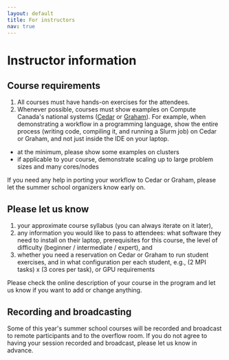 ```yaml
---
layout: default
title: For instructors
nav: true
---
```


# Instructor information

## Course requirements

1. All courses must have hands-on exercises for the attendees.
1. Whenever possible, courses must show examples on Compute Canada's national systems
   ([Cedar](https://docs.computecanada.ca/wiki/Cedar) or
   [Graham](https://docs.computecanada.ca/wiki/Graham)). For example, when demonstrating a workflow in a
   programming language, show the entire process (writing code, compiling it, and running a Slurm job) on
   Cedar or Graham, and not just inside the IDE on your laptop.
  - at the minimum, please show some examples on clusters
  - if applicable to your course, demonstrate scaling up to large problem sizes and many cores/nodes

If you need any help in porting your workflow to Cedar or Graham, please let the summer school organizers
know early on.

## Please let us know

1. your approximate course syllabus (you can always iterate on it later),
1. any information you would like to pass to attendees: what software they need to install on their
   laptop, prerequisites for this course, the level of difficulty (beginner / intermediate / expert), and
1. whether you need a reservation on Cedar or Graham to run student exercises, and in what configuration
   per each student, e.g., (2 MPI tasks) x (3 cores per task), or GPU requirements

Please check the online description of your course in the program and let us know if you want to add or
change anything.

## Recording and broadcasting

Some of this year's summer school courses will be recorded and broadcast to remote participants and to
the overflow room. If you do not agree to having your session recorded and broadcast, please let us know
in advance.
